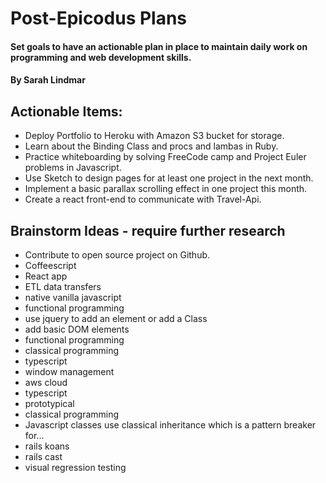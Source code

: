 # Post-Epicodus Plans

#### Set goals to have an actionable plan in place to maintain daily work on programming and web development skills.

#### By Sarah Lindmar

## Actionable Items:

* Deploy Portfolio to Heroku with Amazon S3 bucket for storage.
* Learn about the Binding Class and procs and lambas in Ruby.
* Practice whiteboarding by solving FreeCode camp and Project Euler problems in Javascript.
* Use Sketch to design pages for at least one project in the next month.
* Implement a basic parallax scrolling effect in one project this month.  
* Create a react front-end to communicate with Travel-Api.

## Brainstorm Ideas - require further research
* Contribute to open source project on Github.
* Coffeescript
* React app
* ETL data transfers
* native vanilla javascript
* functional programming
* use jquery to add an element or add a Class
* add basic DOM elements
* functional programming
* classical programming
* typescript
* window management
* aws cloud
* typescript
* prototypical
* classical programming
* Javascript classes use classical inheritance which is a pattern breaker for...
* rails koans
* rails cast
* visual regression testing
